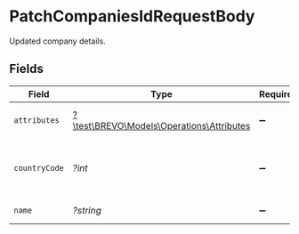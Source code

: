 # PatchCompaniesIdRequestBody

Updated company details.


## Fields

| Field                                                                              | Type                                                                               | Required                                                                           | Description                                                                        | Example                                                                            |
| ---------------------------------------------------------------------------------- | ---------------------------------------------------------------------------------- | ---------------------------------------------------------------------------------- | ---------------------------------------------------------------------------------- | ---------------------------------------------------------------------------------- |
| `attributes`                                                                       | [?\test\BREVO\Models\Operations\Attributes](../../Models/Operations/Attributes.md) | :heavy_minus_sign:                                                                 | Attributes for company update                                                      |                                                                                    |
| `countryCode`                                                                      | *?int*                                                                             | :heavy_minus_sign:                                                                 | Country code if phone_number is passed in attributes.                              | 91                                                                                 |
| `name`                                                                             | *?string*                                                                          | :heavy_minus_sign:                                                                 | Name of company                                                                    | company                                                                            |